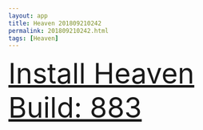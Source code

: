 ```yaml
---
layout: app
title: Heaven 201809210242
permalink: 201809210242.html
tags: [Heaven]
---
```

<div class="pure-g">
    <div class="pure-u-1-1" style="font-size: 4em">
        <a class="pure-button-primary" href="itms-services://?action=download-manifest&url=https%3A%2F%2Flitsungyisigono.github.io%2FTestScript%2Fmanifests%2F201809210242.plist"><i class="fa fa-download" aria-hidden="true"></i>Install Heaven Build: 883</a>
    </div>
</div>